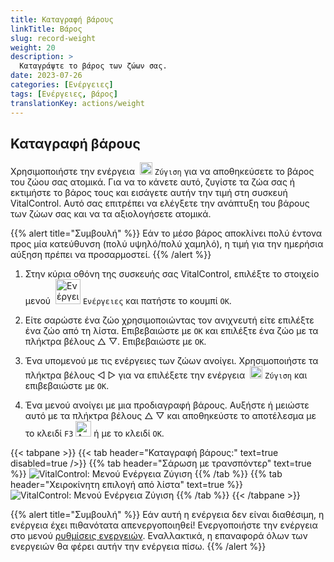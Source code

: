 ```yaml
---
title: Καταγραφή βάρους
linkTitle: Βάρος
slug: record-weight
weight: 20
description: >
  Καταγράψτε το βάρος των ζώων σας.
date: 2023-07-26
categories: [Ενέργειες]
tags: [Ενέργειες, βάρος]
translationKey: actions/weight
---
```


## Καταγραφή βάρους
Χρησιμοποιήστε την ενέργεια &nbsp;<img src="/icons/actions/weight.svg" width="20" align="bottom" alt="Ζύγιση" /> `Ζύγιση` για να αποθηκεύσετε το βάρος του ζώου σας ατομικά. Για να το κάνετε αυτό, ζυγίστε τα ζώα σας ή εκτιμήστε το βάρος τους και εισάγετε αυτήν την τιμή στη συσκευή VitalControl. Αυτό σας επιτρέπει να ελέγξετε την ανάπτυξη του βάρους των ζώων σας και να τα αξιολογήσετε ατομικά.

{{% alert title="Συμβουλή" %}}
Εάν το μέσο βάρος αποκλίνει πολύ έντονα προς μία κατεύθυνση (πολύ υψηλό/πολύ χαμηλό), η τιμή για την ημερήσια αύξηση πρέπει να προσαρμοστεί.
{{% /alert %}}

1. Στην κύρια οθόνη της συσκευής σας VitalControl, επιλέξτε το στοιχείο μενού &nbsp;<img src="/icons/actions.svg" width="40" align="bottom" alt="Ενέργειες" /> `Ενέργειες` και πατήστε το κουμπί `OK`.

2. Είτε σαρώστε ένα ζώο χρησιμοποιώντας τον ανιχνευτή είτε επιλέξτε ένα ζώο από τη λίστα. Επιβεβαιώστε με `OK` και επιλέξτε ένα ζώο με τα πλήκτρα βέλους △ ▽. Επιβεβαιώστε με `OK`.

3. Ένα υπομενού με τις ενέργειες των ζώων ανοίγει. Χρησιμοποιήστε τα πλήκτρα βέλους ◁ ▷ για να επιλέξετε την ενέργεια &nbsp;<img src="/icons/actions/weight.svg" width="20" align="bottom" alt="Ζύγιση" /> `Ζύγιση` και επιβεβαιώστε με `OK`.

4. Ένα μενού ανοίγει με μια προδιαγραφή βάρους. Αυξήστε ή μειώστε αυτό με τα πλήκτρα βέλους △ ▽ και αποθηκεύστε το αποτέλεσμα με το κλειδί `F3` <img src="/icons/footer/save.svg" width="25" align="bottom" alt="Αποθήκευση" /> ή με το κλειδί `OK`.

{{< tabpane >}}
{{< tab header="Καταγραφή βάρους:" text=true disabled=true />}}
{{% tab header="Σάρωση με τρανσπόντερ" text=true %}}
  ![VitalControl: Μενού Ενέργεια Ζύγιση](../images/weighing-scan.png "Ζύγιση")
{{% /tab %}}
{{% tab header="Χειροκίνητη επιλογή από λίστα" text=true %}}
  ![VitalControl: Μενού Ενέργεια Ζύγιση](../images/weighing.png "Ζύγιση")
{{% /tab %}}
{{< /tabpane >}}

{{% alert title="Συμβουλή" %}}
Εάν αυτή η ενέργεια δεν είναι διαθέσιμη, η ενέργεια έχει πιθανότατα απενεργοποιηθεί! Ενεργοποιήστε την ενέργεια στο μενού [ρυθμίσεις ενεργειών](../settings/). Εναλλακτικά, η επαναφορά όλων των ενεργειών θα φέρει αυτήν την ενέργεια πίσω.
{{% /alert %}}
